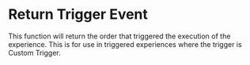 # Return Trigger Event

This function will return the order that triggered the execution of the experience. This is for use in triggered experiences where the trigger is Custom Trigger.